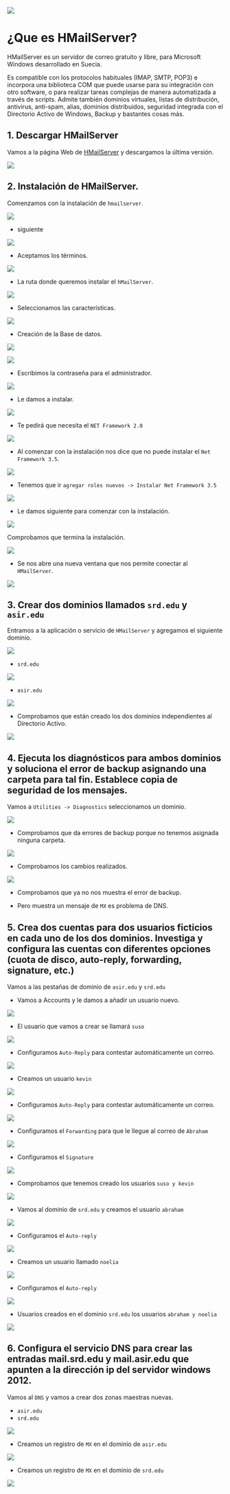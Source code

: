 
![](img/000.png)

# ¿Que es HMailServer?

HMailServer es un servidor de correo gratuito y libre, para Microsoft Windows desarrollado en Suecia.

Es compatible con los protocolos habituales (IMAP, SMTP, POP3) e incorpora una biblioteca COM que puede usarse para su integración con otro software, o para realizar tareas complejas de manera automatizada a través de scripts. Admite también dominios virtuales, listas de distribución, antivirus, anti-spam, alias, dominios distribuidos, seguridad integrada con el Directorio Activo de Windows, Backup y bastantes cosas más.

## 1. Descargar HMailServer

Vamos a la página Web de [HMailServer](https://www.hmailserver.com/download) y descargamos la última versión.

![](img/001.png)

## 2. Instalación de HMailServer.

Comenzamos con la instalación de `hmailserver`.

![](img/002.png)

- siguiente

![](img/003.png)

- Aceptamos los términos.

![](img/004.png)

- La ruta donde queremos instalar el `hMailServer`.

![](img/005.png)

- Seleccionamos las características.

![](img/006.png)

- Creación de la Base de datos.

![](img/007.png)

![](img/008.png)

- Escribimos la contraseña para el administrador.

![](img/009.png)

- Le damos a instalar.

![](img/010.png)

- Te pedirá que necesita el `NET Framework 2.0`

![](img/011.png)

- Al comenzar con la instalación nos dice que no puede instalar el `Net Framework 3.5`.

![](img/014.png)

- Tenemos que ir `agregar roles nuevos -> Instalar Net Framework 3.5`

![](img/012.png)

- Le damos siguiente para comenzar con la instalación.

![](img/013.png)

Comprobamos que termina la instalación.

![](img/015.png)

- Se nos abre una nueva ventana que nos permite conectar al `HMailServer`.

![](img/016.png)

## 3. Crear dos dominios llamados `srd.edu` y `asir.edu`

Entramos a la aplicación o servicio de `HMailServer` y agregamos el siguiente dominio.

![](img/017.png)

- `srd.edu`

![](img/018.png)

- `asir.edu`

![](img/019.png)

- Comprobamos que están creado los dos dominios independientes al Directorio Activo.

![](img/020.png)

## 4. Ejecuta los diagnósticos para ambos dominios y soluciona el error de backup asignando una carpeta para tal fin. Establece copia de seguridad de los mensajes.

Vamos a `Utilities -> Diagnostics` seleccionamos un dominio.

![](img/021.png)

- Comprobamos que da errores de backup porque no tenemos asignada ninguna carpeta.

![](img/022.png)

- Comprobamos los cambios realizados.

![](img/023.png)

- Comprobamos que ya no nos muestra el error de backup.

- Pero muestra un mensaje de `MX` es problema de DNS.


## 5. Crea dos cuentas para dos usuarios ficticios en cada uno de los dos dominios. Investiga y configura las cuentas con diferentes opciones (cuota de disco, auto-reply, forwarding, signature, etc.)

Vamos a las pestañas de dominio de `asir.edu` y `srd.edu`

- Vamos a Accounts y le damos a añadir un usuario nuevo.

![](img/024.png)

- El usuario que vamos a crear se llamará `suso`

![](img/025.png)

- Configuramos `Auto-Reply` para contestar automáticamente un correo.

![](img/026.png)

- Creamos un usuario `kevin`

![](img/027.png)

- Configuramos `Auto-Reply` para contestar automáticamente un correo.

![](img/028.png)

- Configuramos el `Forwarding` para que le llegue al correo de `Abraham`

![](img/029.png)

- Configuramos el `Signature`

![](img/030.png)

- Comprobamos que tenemos creado los usuarios `suso y kevin`

![](img/031.png)

- Vamos al dominio de `srd.edu` y creamos el usuario `abraham`

![](img/032.png)

- Configuramos el `Auto-reply`

![](img/033.png)

- Creamos un usuario llamado `noelia`

![](img/034.png)

- Configuramos el `Auto-reply`

![](img/035.png)

- Usuarios creados en el dominio `srd.edu` los usuarios `abraham y noelia`

![](img/036.png)

## 6. Configura el servicio DNS para crear las entradas mail.srd.edu y mail.asir.edu que apunten a la dirección ip del servidor windows 2012.

Vamos al `DNS` y vamos a crear dos zonas maestras nuevas.

- `asir.edu`
- `srd.edu`

![](img/037.png)

- Creamos un registro de `MX` en el dominio de `asir.edu`

![](img/038.png)

- Creamos un registro de `MX` en el dominio de `srd.edu`

![](img/039.png)
